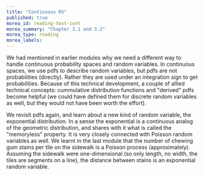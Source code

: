 ```yaml
---
title: "Continuous RV"
published: true
morea_id: reading-text-cont
morea_summary: "Chapter 3.1 and 3.2"
morea_type: reading
morea_labels:
---
```


We had mentioned in earlier modules why we need a different way to
handle continuous probability spaces and random variables. In continuous
spaces, we use pdfs to describe random variables, but pdfs are not
probabilities (directly). Rather they are used under an integration
sign to get probabilities. Because of this technical development, a
couple of allied technical concepts: cummulative distribution functions
and "derived" pdfs become helpful (we could have defined them for 
discrete random variables as well, but they would not have been worth
the effort). 

We revisit pdfs again, and learn about a new kind of random variable,
the exponential distribution. In a sense the exponential is a
continuous analog of the geometric distribution, and shares with it
what is called the "memoryless" property. It is very closely connected
with Poisson random variables as well. We learnt in the last module
that the number of chewing gum stains per tile on the sidewalk is a
Poisson process (approximately). Assuming the sidewalk were
one-dimensional (so only length, no width, the tiles are segments on a
line), the distance between stains is an exponential random variable.
